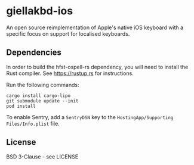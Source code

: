 # giellakbd-ios

An open source reimplementation of Apple's native iOS keyboard with a specific focus on support for localised keyboards.

## Dependencies

In order to build the hfst-ospell-rs dependency, you will need to install the Rust compiler. See https://rustup.rs for instructions.

Run the following commands:

```
cargo install cargo-lipo
git submodule update --init
pod install
```

To enable Sentry, add a `SentryDSN` key to the `HostingApp/Supporting Files/Info.plist` file.

## License

BSD 3-Clause - see LICENSE

